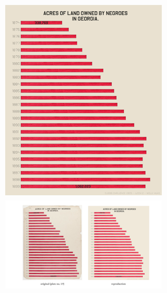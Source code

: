 ![Model](https://github.com/makuhs/DuboisChallenge/blob/main/2025/Week02/week2.png)

![Model](https://github.com/makuhs/DuboisChallenge/blob/main/2025/Week02/week2_sidebyside.png)


